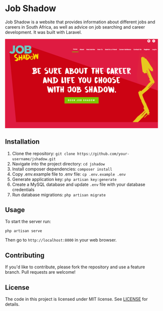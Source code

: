 # Job Shadow

Job Shadow is a website that provides information about different jobs and careers in South Africa, as well as advice on job searching and career development. It was built with Laravel.


![screen.png](screen.png)


## Installation

1. Clone the repository: `git clone https://github.com/your-username/jshadow.git`
2. Navigate into the project directory: `cd jshadow`
3. Install composer dependencies: `composer install`
4. Copy .env.example file to .env file: `cp .env.example .env`
5. Generate application key: `php artisan key:generate`
6. Create a MySQL database and update `.env` file with your database credentials
7. Run database migrations: `php artisan migrate`


## Usage

To start the server run:

```
php artisan serve
```

Then go to `http://localhost:8000` in your web browser.

## Contributing

If you'd like to contribute, please fork the repository and use a feature branch. Pull requests are welcome!

## License

The code in this project is licensed under MIT license. See [LICENSE](LICENSE) for details.
